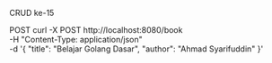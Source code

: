 CRUD ke-15

POST
curl -X POST http://localhost:8080/book \
-H "Content-Type: application/json" \
-d '{
  "title": "Belajar Golang Dasar",
  "author": "Ahmad Syarifuddin"
}'